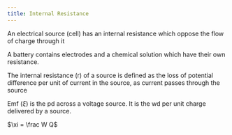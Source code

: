 ```yaml
---
title: Internal Resistance
---
```


An electrical source (cell) has an internal resistance which oppose the flow of charge through it

A battery contains electrodes and a chemical solution which have their own resistance.

The internal resistance (r) of a source is defined as the loss of potential difference per unit of current in the source, as current passes through the source

Emf ($\xi$) is the pd across a voltage source. It is the wd per unit charge delivered by a source.

$\xi  = \frac W Q$ 

